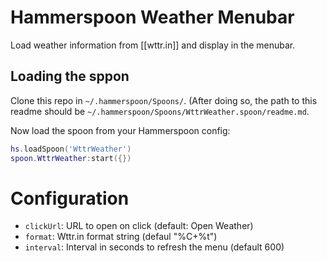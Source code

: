 # Hammerspoon Weather Menubar

Load weather information from [[wttr.in]] and display in the menubar.

## Loading the sppon

Clone this repo in `~/.hammerspoon/Spoons/`. (After doing so, the path to this
readme should be `~/.hammerspoon/Spoons/WttrWeather.spoon/readme.md`.

Now load the spoon from your Hammerspoon config:

```lua
hs.loadSpoon('WttrWeather')
spoon.WttrWeather:start({})
```

# Configuration

- `clickUrl`: URL to open on click (default: Open Weather)
- `format`: Wttr.in format string (defaul "%C+%t")
- `interval`: Interval in seconds to refresh the menu (default 600)
